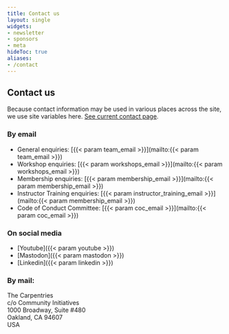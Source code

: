 ```yaml
---
title: Contact us
layout: single
widgets:
- newsletter
- sponsors
- meta
hideToc: true
aliases:
- /contact
---
```



## Contact us

Because contact information may be used in various places across the site, we use site variables here. [See current contact page](https://carpentries.org/contact/).


### By email 

* General enquiries: [{{< param team_email >}}](mailto:{{< param team_email >}})
* Workshop enquiries: [{{< param workshops_email >}}](mailto:{{< param workshops_email >}})
* Membership enquiries: [{{< param membership_email >}}](mailto:{{< param membership_email >}})
* Instructor Training enquiries: [{{< param instructor_training_email >}}](mailto:{{< param membership_email >}})
* Code of Conduct Committee: [{{< param coc_email >}}](mailto:{{< param coc_email >}})

### On social media

* [Youtube]({{< param youtube >}})
* [Mastodon]({{< param mastodon >}})
* [Linkedin]({{< param linkedin >}})


### By mail:

The Carpentries\
c/o Community Initiatives\
1000 Broadway, Suite #480\
Oakland, CA 94607\
USA
